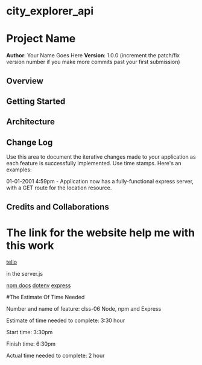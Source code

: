 # city_explorer_api

# Project Name

**Author**: Your Name Goes Here
**Version**: 1.0.0 (increment the patch/fix version number if you make more commits past your first submission)

## Overview
<!-- Provide a high level overview of what this application is and why you are building it, beyond the fact that it's an assignment for this class. (i.e. What's your problem domain?) -->

## Getting Started
<!-- What are the steps that a user must take in order to build this app on their own machine and get it running? -->

## Architecture
<!-- Provide a detailed description of the application design. What technologies (languages, libraries, etc) you're using, and any other relevant design information. -->

## Change Log
Use this area to document the iterative changes made to your application as each feature is successfully implemented. Use time stamps. Here's an examples:

01-01-2001 4:59pm - Application now has a fully-functional express server, with a GET route for the location resource.

## Credits and Collaborations
# The link for the website help me with this work

[tello](https://trello.com/b/ZmD87LCC/city-explorer)

in the server.js

[npm docs](https://docs.npmjs.com/)
[dotenv](https://www.npmjs.com/package/dotenv)
[express](http://expressjs.com/en/4x/api.html)



#The Estimate Of Time Needed


Number and name of feature: clss-06 Node, npm and Express

Estimate of time needed to complete: 3:30 hour

Start time: 3:30pm

Finish time: 6:30pm

Actual time needed to complete: 2 hour